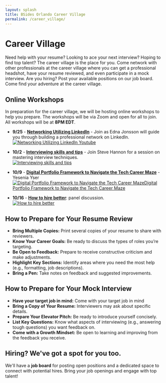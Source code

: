 ```yaml
---
layout: splash
title: BSides Orlando Career Village
permalink: /career_village/
---
```

# Career Village
Need help with your resume? Looking to ace your next interview? Hoping to find top talent? The career village is the place for you. Come network with other professionals at the career village where you can get a professional headshot, have your resume reviewed, and even participate in a mock interview. Are you hiring? Post your available positions on our job board. Come find your adventure at the career village.

## Online Workshops
In preparation for the career village, we will be hosting online workshops to help you prepare. The workshops will be via Zoom and open for all to join.
All workshops will be at **8PM EDT**.
* **9/25** - **<a href="https://www.youtube.com/watch?v=_lDxgwEA8QI">Networking Utilizing LinkedIn</a>** - Join as Edna Jonsson will guide you through building a professional network on LinkedIn.
  <br>
  <a href="https://www.youtube.com/watch?v=_lDxgwEA8QI"><img src="{{ '/assets/images/CVPre1.png' | prepend: site.baseurl }}" alt="Networking Utilizing LinkedIn Youtube"></a>

* **10/2** - **<a href="https://www.youtube.com/live/wZcllUtCrKs">Interviewing skills and tips</a>** - Join Steve Hannon for a session on mastering interview techniques.
  <br>
  <a href="https://www.youtube.com/watch?v=_lDxgwEA8QI"><img src="{{ '/assets/images/CVPre2.png' | prepend: site.baseurl }}" alt="Interviewing skills and tips"></a>

* **10/9** - **<a href="https://streamyard.com/watch/rrgvmMup2w5g">Digital Portfolio Framework to Navigate the Tech Career Maze</a>** - Yesenia Yser
  <br>
  <a href="https://www.youtube.com/watch?v=_lDxgwEA8QI"><img src="{{ '/assets/images/CVPre3.png' | prepend: site.baseurl }}" alt="Digital Portfolio Framework to Navigate the Tech Career MazeDigital Portfolio Framework to Navigate the Tech Career Maze"></a>

* **10/16** - **<a href="https://streamyard.com/watch/KDXiWR6PqPPF">How to hire better</a>**: panel discussion.
  <br>
  <a href="https://www.youtube.com/watch?v=_lDxgwEA8QI"><img src="{{ '/assets/images/CVPre4.png' | prepend: site.baseurl }}" alt="How to hire better"></a>

## How to Prepare for Your Resume Review
* **Bring Multiple Copies:** Print several copies of your resume to share with reviewers.
* **Know Your Career Goals:** Be ready to discuss the types of roles you’re targeting.
* **Be Open to Feedback:** Prepare to receive constructive criticism and make adjustments.
* **Highlight Key Sections:** Identify areas where you need the most help (e.g., formatting, job descriptions).
* **Bring a Pen:** Take notes on feedback and suggested improvements.


## How to Prepare for Your Mock Interview
* **Have your target job in mind:** Come with your target job in mind
* **Bring a Copy of Your Resume:** Interviewers may ask about specific details.
* **Prepare Your Elevator Pitch:** Be ready to introduce yourself concisely.
* **List Key Questions:** Know what aspects of interviewing (e.g., answering tough questions) you want feedback on.
* **Come with a Growth Mindset:** Be open to learning and improving from the feedback you receive.


## Hiring? We've got a spot for you too.
We'll have a **job board** for posting open positions and a dedicated space to connect with potential hires. Bring your job openings and engage with top talent!

